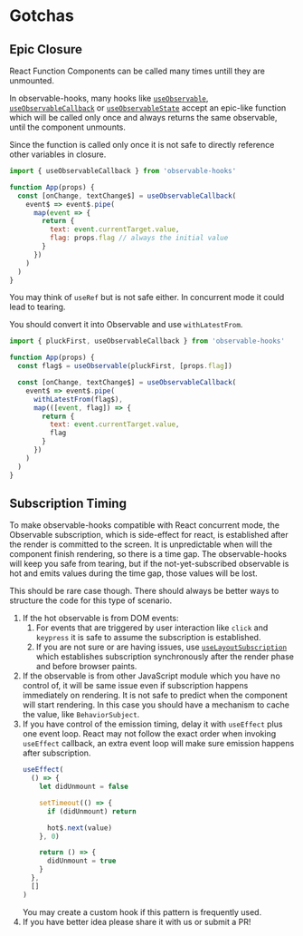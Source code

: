 # Gotchas

## Epic Closure

React Function Components can be called many times untill they are unmounted.

In observable-hooks, many hooks like [`useObservable`](#useobservable), [`useObservableCallback`](#useobservablecallback) or [`useObservableState`](#useobservablestate) accept an epic-like function which will be called only once and always returns the same observable, until the component unmounts.

Since the function is called only once it is not safe to directly reference other variables in closure.

```javascript
import { useObservableCallback } from 'observable-hooks'

function App(props) {
  const [onChange, textChange$] = useObservableCallback(
    event$ => event$.pipe(
      map(event => {
        return {
          text: event.currentTarget.value,
          flag: props.flag // always the initial value
        }
      })
    )
  )
}
```

You may think of `useRef` but is not safe either. In concurrent mode it could lead to tearing.

You should convert it into Observable and use `withLatestFrom`.

```javascript
import { pluckFirst, useObservableCallback } from 'observable-hooks'

function App(props) {
  const flag$ = useObservable(pluckFirst, [props.flag])

  const [onChange, textChange$] = useObservableCallback(
    event$ => event$.pipe(
      withLatestFrom(flag$),
      map(([event, flag]) => {
        return {
          text: event.currentTarget.value,
          flag
        }
      })
    )
  )
}
```

## Subscription Timing

To make observable-hooks compatible with React concurrent mode, the Observable subscription, which is side-effect for react, is established after the render is committed to the screen. It is unpredictable when will the component finish rendering, so there is a time gap. The observable-hooks will keep you safe from tearing, but if the not-yet-subscribed observable is hot and emits values during the time gap, those values will be lost.

This should be rare case though. There should always be better ways to structure the code for this type of scenario.

1. If the hot observable is from DOM events:
   1. For events that are triggered by user interaction like `click` and `keypress` it is safe to assume the subscription is established.
   2. If you are not sure or are having issues, use [`useLayoutSubscription`][useLayoutSubscription] which establishes subscription synchronously after the render phase and before browser paints.
2. If the observable is from other JavaScript module which you have no control of, it will be same issue even if subscription happens immediately on rendering. It is not safe to predict when the component will start rendering. In this case you should have a mechanism to cache the value, like `BehaviorSubject`.
3. If you have control of the emission timing, delay it with `useEffect` plus one event loop. React may not follow the exact order when invoking `useEffect` callback, an extra event loop will make sure emission happens after subscription.
   ```js
   useEffect(
     () => {
       let didUnmount = false

       setTimeout(() => {
         if (didUnmount) return

         hot$.next(value)
       }, 0)

       return () => {
         didUnmount = true
       }
     },
     []
   )
   ```
   You may create a custom hook if this pattern is frequently used.
4. If you have better idea please share it with us or submit a PR!


[useLayoutSubscription]: ../api/README.md#uselayoutsubscription
